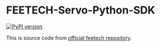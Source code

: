 # FEETECH-Servo-Python-SDK

[![PyPI version](https://badge.fury.io/py/feetech-servo-sdk.svg)](https://badge.fury.io/py/feetech-servo-sdk)

This is source code from [official feetech repository](https://gitee.com/ftservo/SCServoSDK).


